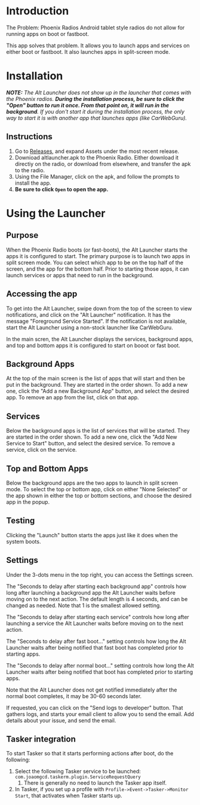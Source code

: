 # Introduction

The Problem: Phoenix Radios Android tablet style radios do not allow for running apps on boot or fastboot.

This app solves that problem. It allows you to launch apps and services on either boot or fastboot. It also launches apps in split-screen mode.

# Installation

***NOTE:*** *The Alt Launcher does not show up in the launcher that comes with the Phoenix radios. **During the installation process, be sure to click the "Open" button to run it once. From that point on, it will run in the background**. If you don't start it during the installation process, the only way to start it is with another app that launches apps (like CarWebGuru).*  

## Instructions
1. Go to [Releases](https://github.com/tabletradio/altlauncher/releases), and expand Assets under the most recent release. 
1. Downioad altlauncher.apk to the Phoenix Radio. Either download it directiy on the radio, or download from elsewhere, and transfer the apk to the radio.
1. Using the File Manager, click on the apk, and follow the prompts to install the app. 
1. **Be sure to click `Open` to open the app.**

# Using the Launcher

## Purpose
When the Phoenix Radio boots (or fast-boots), the Alt Launcher starts the apps it is configured to start. The primary purpose is to launch two apps in split screen mode. You can select which app to be on the top half of the screen, and the app for the bottom half. Prior to starting those apps, it can launch services or apps that need to run in the background.  

## Accessing the app
To get into the Alt Launcher, swipe down from the top of the screen to view notifications, and click on the "Alt Launcher" notification. It has the message "Foreground Service Started". If the notification is not available, start the Alt Launcher using a non-stock launcher like CarWebGuru.  

In the main scren, the Alt Launcher displays the services, background apps, and top and bottom apps it is configured to start on booot or fast boot.

## Background Apps
At the top of the main screen is the list of apps that will start and then be put in the background. They are started in the order shown. To add a new one, click the "Add a new Background App" button, and select the desired app. To remove an app from the list, click on that app.

## Services
Below the background apps is the list of services that will be started. They are started in the order shown. To add a new one, click the "Add New Service to Start" button, and select the desired service. To remove a service, click on the service.

## Top and Bottom Apps
Below the background apps are the two apps to launch in split screen mode. To select the top or bottom app, click on either "None Selected" or the app shown in either the top or bottom sections, and choose the desired app in the popup.  

## Testing
Clicking the "Launch" button starts the apps just like it does when the system boots.  

## Settings
Under the 3-dots menu in the top right, you can access the Settings screen.  

The "Seconds to delay after starting each background app" controls how long after launching a background app the Alt Launcher waits before moving on to the next action. The default length is 4 seconds, and can be changed as needed. Note that 1 is the smallest allowed setting.

The "Seconds to delay after starting each service" controls how long after launching a service the Alt Launcher waits before moving on to the next action.

The "Seconds to delay after fast boot..." setting controls how long the Alt Launcher waits after being notified that fast boot has completed prior to starting apps.

The "Seconds to delay after normal boot..." setting controls how long the Alt Launcher waits after being notified that boot has completed prior to starting apps.

Note that the Alt Launcher does not get notified immediately after the normal boot completes, it may be 30-60 seconds later.

If requested, you can click on the "Send logs to developer" button. That gathers logs, and starts your email client to allow you to send the email. Add details about your issue, and send the email. 

## Tasker integration
To start Tasker so that it starts performing actions after boot, do the following:
1. Select the following Tasker service to be launched: `com.joaomgcd.taskerm.plugin.ServiceRequestQuery`
   1. There is generally no need to launch the Tasker app itself.
1. In Tasker, if you set up a profile with `Profile->Event->Tasker->Monitor Start`, that activates when Tasker starts up.
